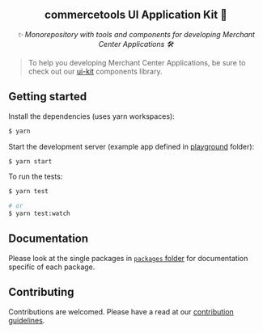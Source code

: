 <h2 align="center">commercetools UI Application Kit 💅</h2>
<p align="center">
  <i>✨ Monorepository with tools and components for developing Merchant Center Applications 🛠</i>
</p>

> To help you developing Merchant Center Applications, be sure to check out our [ui-kit](https://github.com/commercetools/ui-kit) components library.

## Getting started

Install the dependencies (uses yarn workspaces):

```bash
$ yarn
```

Start the development server (example app defined in [playground](./playground) folder):

```bash
$ yarn start
```

To run the tests:

```bash
$ yarn test

# or
$ yarn test:watch
```

## Documentation

Please look at the single packages in [`packages` folder](./packages) for documentation specific of each package.

## Contributing

Contributions are welcomed. Please have a read at our [contribution guidelines](CONTRIBUTING.md).
